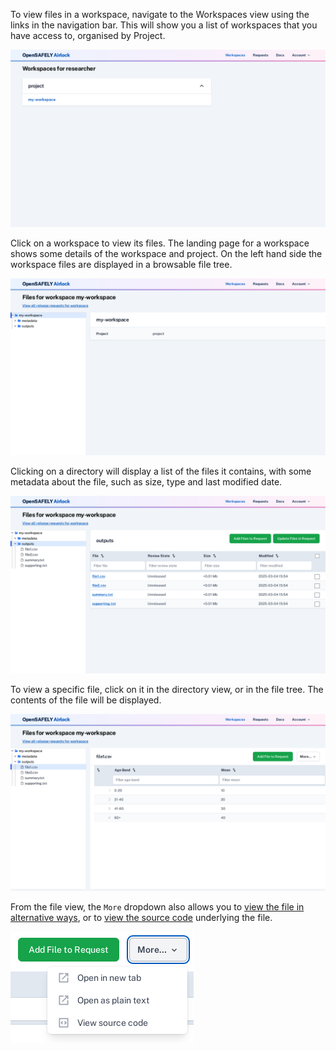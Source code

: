 To view files in a workspace, navigate to the Workspaces view using the links in the
navigation bar. This will show you a list of workspaces that you have access to, organised
by Project.

![Workspaces index](../screenshots/workspaces_index.png)

Click on a workspace to view its files. The landing page for a workspace shows some details of the workspace and project. On the left hand side the workspace files are displayed in a
browsable file tree.

![Workspace view](../screenshots/workspace_view.png)

Clicking on a directory will display a list of the files it contains, with some metadata
about the file, such as size, type and last modified date.

![Workspace directory view](../screenshots/workspace_directory_view.png)

To view a specific file, click on it in the directory view, or in the file tree. The contents
of the file will be displayed.

![Workspace file view](../screenshots/workspace_file_view.png)

From the file view, the `More` dropdown also allows you to [view the file in alternative ways](../reference/view-files-alt.md), or to [view the source code](../reference/view-source-code.md) underlying
the file.

![More dropdown](../screenshots/more_dropdown_el.png)
